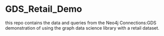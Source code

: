 # GDS_Retail_Demo
this repo contains the data and queries from the Neo4j Connections:GDS demonstration of using the graph data science library with a retail dataset.
